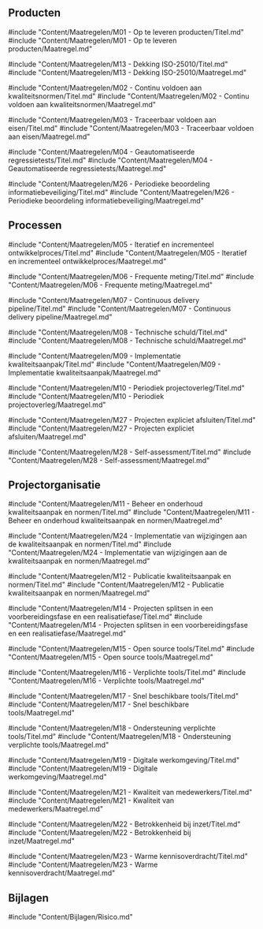 ## Producten

#include "Content/Maatregelen/M01 - Op te leveren producten/Titel.md"
#include "Content/Maatregelen/M01 - Op te leveren producten/Maatregel.md"

#include "Content/Maatregelen/M13 - Dekking ISO-25010/Titel.md"
#include "Content/Maatregelen/M13 - Dekking ISO-25010/Maatregel.md"

#include "Content/Maatregelen/M02 - Continu voldoen aan kwaliteitsnormen/Titel.md"
#include "Content/Maatregelen/M02 - Continu voldoen aan kwaliteitsnormen/Maatregel.md"

#include "Content/Maatregelen/M03 - Traceerbaar voldoen aan eisen/Titel.md"
#include "Content/Maatregelen/M03 - Traceerbaar voldoen aan eisen/Maatregel.md"

#include "Content/Maatregelen/M04 - Geautomatiseerde regressietests/Titel.md"
#include "Content/Maatregelen/M04 - Geautomatiseerde regressietests/Maatregel.md"

#include "Content/Maatregelen/M26 - Periodieke beoordeling informatiebeveiliging/Titel.md"
#include "Content/Maatregelen/M26 - Periodieke beoordeling informatiebeveiliging/Maatregel.md"

## Processen

#include "Content/Maatregelen/M05 - Iteratief en incrementeel ontwikkelproces/Titel.md"
#include "Content/Maatregelen/M05 - Iteratief en incrementeel ontwikkelproces/Maatregel.md"

#include "Content/Maatregelen/M06 - Frequente meting/Titel.md"
#include "Content/Maatregelen/M06 - Frequente meting/Maatregel.md"

#include "Content/Maatregelen/M07 - Continuous delivery pipeline/Titel.md"
#include "Content/Maatregelen/M07 - Continuous delivery pipeline/Maatregel.md"

#include "Content/Maatregelen/M08 - Technische schuld/Titel.md"
#include "Content/Maatregelen/M08 - Technische schuld/Maatregel.md"

#include "Content/Maatregelen/M09 - Implementatie kwaliteitsaanpak/Titel.md"
#include "Content/Maatregelen/M09 - Implementatie kwaliteitsaanpak/Maatregel.md"

#include "Content/Maatregelen/M10 - Periodiek projectoverleg/Titel.md"
#include "Content/Maatregelen/M10 - Periodiek projectoverleg/Maatregel.md"

#include "Content/Maatregelen/M27 - Projecten expliciet afsluiten/Titel.md"
#include "Content/Maatregelen/M27 - Projecten expliciet afsluiten/Maatregel.md"

#include "Content/Maatregelen/M28 - Self-assessment/Titel.md"
#include "Content/Maatregelen/M28 - Self-assessment/Maatregel.md"

## Projectorganisatie

#include "Content/Maatregelen/M11 - Beheer en onderhoud kwaliteitsaanpak en normen/Titel.md"
#include "Content/Maatregelen/M11 - Beheer en onderhoud kwaliteitsaanpak en normen/Maatregel.md"

#include "Content/Maatregelen/M24 - Implementatie van wijzigingen aan de kwaliteitsaanpak en normen/Titel.md"
#include "Content/Maatregelen/M24 - Implementatie van wijzigingen aan de kwaliteitsaanpak en normen/Maatregel.md"

#include "Content/Maatregelen/M12 - Publicatie kwaliteitsaanpak en normen/Titel.md"
#include "Content/Maatregelen/M12 - Publicatie kwaliteitsaanpak en normen/Maatregel.md"

#include "Content/Maatregelen/M14 - Projecten splitsen in een voorbereidingsfase en een realisatiefase/Titel.md"
#include "Content/Maatregelen/M14 - Projecten splitsen in een voorbereidingsfase en een realisatiefase/Maatregel.md"

#include "Content/Maatregelen/M15 - Open source tools/Titel.md"
#include "Content/Maatregelen/M15 - Open source tools/Maatregel.md"

#include "Content/Maatregelen/M16 - Verplichte tools/Titel.md"
#include "Content/Maatregelen/M16 - Verplichte tools/Maatregel.md"

#include "Content/Maatregelen/M17 - Snel beschikbare tools/Titel.md"
#include "Content/Maatregelen/M17 - Snel beschikbare tools/Maatregel.md"

#include "Content/Maatregelen/M18 - Ondersteuning verplichte tools/Titel.md"
#include "Content/Maatregelen/M18 - Ondersteuning verplichte tools/Maatregel.md"

#include "Content/Maatregelen/M19 - Digitale werkomgeving/Titel.md"
#include "Content/Maatregelen/M19 - Digitale werkomgeving/Maatregel.md"

#include "Content/Maatregelen/M21 - Kwaliteit van medewerkers/Titel.md"
#include "Content/Maatregelen/M21 - Kwaliteit van medewerkers/Maatregel.md"

#include "Content/Maatregelen/M22 - Betrokkenheid bij inzet/Titel.md"
#include "Content/Maatregelen/M22 - Betrokkenheid bij inzet/Maatregel.md"

#include "Content/Maatregelen/M23 - Warme kennisoverdracht/Titel.md"
#include "Content/Maatregelen/M23 - Warme kennisoverdracht/Maatregel.md"

## Bijlagen

#include "Content/Bijlagen/Risico.md"

